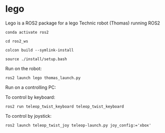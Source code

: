 # lego
Lego is a ROS2 package for a lego Technic robot (Thomas) running ROS2

```conda activate ros2```

```cd ros2_ws```

```colcon build --symlink-install```

```source ./install/setup.bash```

Run on the robot:

```ros2 launch lego thomas_launch.py```


Run on a controlling PC:

To control by keyboard:

```ros2 run teleop_twist_keyboard teleop_twist_keyboard```

To control by joystick:

```ros2 launch teleop_twist_joy teleop-launch.py joy_config:='xbox'```
